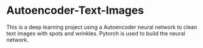 # Autoencoder-Text-Images
This is a deep learning project using a Autoencoder neural network to clean text images with spots and wrinkles. Pytorch is used to build the neural network.
